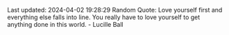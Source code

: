 Last updated: 2024-04-02 19:28:29
Random Quote: Love yourself first and everything else falls into line. You really have to love yourself to get anything done in this world. - Lucille Ball